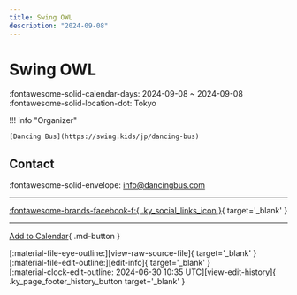 ```yaml
---
title: Swing OWL
description: "2024-09-08"
---
```


# Swing OWL 

:fontawesome-solid-calendar-days: 2024-09-08 ~ 2024-09-08  
:fontawesome-solid-location-dot: Tokyo  

!!! info "Organizer"

    [Dancing Bus](https://swing.kids/jp/dancing-bus)  

## Contact

:fontawesome-solid-envelope: <info@dancingbus.com>  

---

 [:fontawesome-brands-facebook-f:{ .ky_social_links_icon }](https://www.facebook.com/events/1629062034584812){ target='_blank' }

---

[Add to Calendar](https://swing.news/ics/en/2024/jp/swing-owl-08-2024.ics){ .md-button }

<div class="ky_page_footer" markdown>
<div class="ky_page_footer_trailing" markdown="span">
[:material-file-eye-outline:][view-raw-source-file]{ target='_blank' }
[:material-file-edit-outline:][edit-info]{ target='_blank' }
</div>
<div class="ky_page_footer_leading" markdown="span">
[:material-clock-edit-outline: 2024-06-30 10:35 UTC][view-edit-history]{ .ky_page_footer_history_button target='_blank' }
</div>
</div>

[view-raw-source-file]: https://github.com/swingdance/events/blob/main/2024/jp/swing-owl-08-2024.json "View Raw Source File"
[edit-info]: https://github.com/swingdance/events/issues/new?assignees=&labels=update+event&projects=&template=03-update_entity.yml&title=%5B2024%2Fjp%5D%20Swing%20OWL&region=jp&year=2024&id=swing-owl-08-2024&name=Swing%20OWL&org_id=dancing-bus "Edit Info"

[view-edit-history]: https://github.com/swingdance/events/commits/main/2024/jp/swing-owl-08-2024.json "View Edit History"

